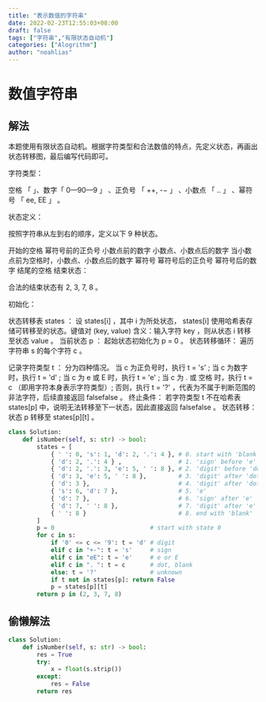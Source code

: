 ```yaml
---
title: "表示数值的字符串"
date: 2022-02-23T12:55:03+08:00
draft: false
tags: ["字符串","有限状态自动机"]
categories: ["Alogrithm"]
author: "noahlias"
---
```


# 数值字符串

## 解法

本题使用有限状态自动机。根据字符类型和合法数值的特点，先定义状态，再画出状态转移图，最后编写代码即可。

字符类型：

空格 「 」、数字「 0—90—9 」 、正负号 「 ++, -− 」 、小数点 「 .. 」 、幂符号 「 ee, EE 」 。

状态定义：

按照字符串从左到右的顺序，定义以下 9 种状态。

开始的空格
幂符号前的正负号
小数点前的数字
小数点、小数点后的数字
当小数点前为空格时，小数点、小数点后的数字
幂符号
幂符号后的正负号
幂符号后的数字
结尾的空格
结束状态：

合法的结束状态有 2, 3, 7, 8 。

初始化：

状态转移表 states ： 设 states[i] ，其中 i 为所处状态， states[i] 使用哈希表存储可转移至的状态。键值对 (key, value) 含义：输入字符 key ，则从状态 i 转移至状态 value 。
当前状态 p ： 起始状态初始化为 p = 0 。
状态转移循环： 遍历字符串 s 的每个字符 c 。

记录字符类型 t ： 分为四种情况。
当 c 为正负号时，执行 t = 's' ;
当 c 为数字时，执行 t = 'd' ;
当 c 为 e 或 E 时，执行 t = 'e' ;
当 c 为 . 或 空格 时，执行 t = c （即用字符本身表示字符类型）;
否则，执行 t = '?' ，代表为不属于判断范围的非法字符，后续直接返回 falsefalse 。
终止条件： 若字符类型 t 不在哈希表 states[p] 中，说明无法转移至下一状态，因此直接返回 falsefalse 。
状态转移： 状态 p 转移至 states[p][t] 。

```python
class Solution:
    def isNumber(self, s: str) -> bool:
        states = [
            { ' ': 0, 's': 1, 'd': 2, '.': 4 }, # 0. start with 'blank'
            { 'd': 2, '.': 4 } ,                # 1. 'sign' before 'e'
            { 'd': 2, '.': 3, 'e': 5, ' ': 8 }, # 2. 'digit' before 'dot'
            { 'd': 3, 'e': 5, ' ': 8 },         # 3. 'digit' after 'dot'
            { 'd': 3 },                         # 4. 'digit' after 'dot' (‘blank’ before 'dot')
            { 's': 6, 'd': 7 },                 # 5. 'e'
            { 'd': 7 },                         # 6. 'sign' after 'e'
            { 'd': 7, ' ': 8 },                 # 7. 'digit' after 'e'
            { ' ': 8 }                          # 8. end with 'blank'
        ]
        p = 0                           # start with state 0
        for c in s:
            if '0' <= c <= '9': t = 'd' # digit
            elif c in "+-": t = 's'     # sign
            elif c in "eE": t = 'e'     # e or E
            elif c in ". ": t = c       # dot, blank
            else: t = '?'               # unknown
            if t not in states[p]: return False
            p = states[p][t]
        return p in (2, 3, 7, 8)
```

## 偷懒解法

```python
class Solution:
    def isNumber(self, s: str) -> bool:
        res = True
        try:
            x = float(s.strip())
        except:
            res = False
        return res
```
